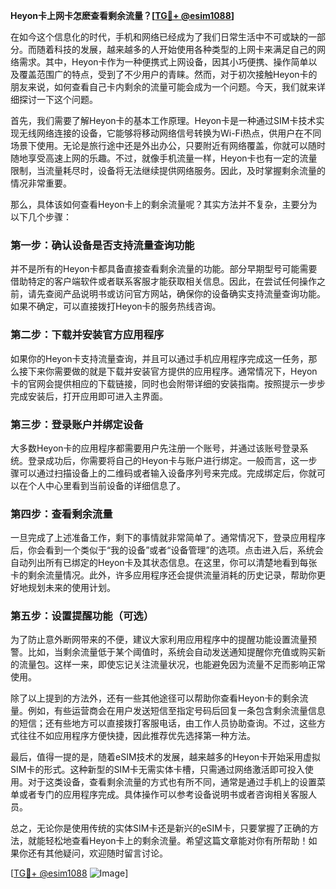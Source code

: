 **Heyon卡上网卡怎麽查看剩余流量？[[TG💪+ @esim1088](https://t.me/s/esim1088)]**

在如今这个信息化的时代，手机和网络已经成为了我们日常生活中不可或缺的一部分。而随着科技的发展，越来越多的人开始使用各种类型的上网卡来满足自己的网络需求。其中，Heyon卡作为一种便携式上网设备，因其小巧便携、操作简单以及覆盖范围广的特点，受到了不少用户的青睐。然而，对于初次接触Heyon卡的朋友来说，如何查看自己卡内剩余的流量可能会成为一个问题。今天，我们就来详细探讨一下这个问题。

首先，我们需要了解Heyon卡的基本工作原理。Heyon卡是一种通过SIM卡技术实现无线网络连接的设备，它能够将移动网络信号转换为Wi-Fi热点，供用户在不同场景下使用。无论是旅行途中还是外出办公，只要附近有网络覆盖，你就可以随时随地享受高速上网的乐趣。不过，就像手机流量一样，Heyon卡也有一定的流量限制，当流量耗尽时，设备将无法继续提供网络服务。因此，及时掌握剩余流量的情况非常重要。

那么，具体该如何查看Heyon卡上的剩余流量呢？其实方法并不复杂，主要分为以下几个步骤：

### **第一步：确认设备是否支持流量查询功能**
并不是所有的Heyon卡都具备直接查看剩余流量的功能。部分早期型号可能需要借助特定的客户端软件或者联系客服才能获取相关信息。因此，在尝试任何操作之前，请先查阅产品说明书或访问官方网站，确保你的设备确实支持流量查询功能。如果不确定，可以直接拨打Heyon卡的服务热线咨询。

### **第二步：下载并安装官方应用程序**
如果你的Heyon卡支持流量查询，并且可以通过手机应用程序完成这一任务，那么接下来你需要做的就是下载并安装官方提供的应用程序。通常情况下，Heyon卡的官网会提供相应的下载链接，同时也会附带详细的安装指南。按照提示一步步完成安装后，打开应用即可进入主界面。

### **第三步：登录账户并绑定设备**
大多数Heyon卡的应用程序都需要用户先注册一个账号，并通过该账号登录系统。登录成功后，你需要将自己的Heyon卡与账户进行绑定。一般而言，这一步骤可以通过扫描设备上的二维码或者输入设备序列号来完成。完成绑定后，你就可以在个人中心里看到当前设备的详细信息了。

### **第四步：查看剩余流量**
一旦完成了上述准备工作，剩下的事情就非常简单了。通常情况下，登录应用程序后，你会看到一个类似于“我的设备”或者“设备管理”的选项。点击进入后，系统会自动列出所有已绑定的Heyon卡及其状态信息。在这里，你可以清楚地看到每张卡的剩余流量情况。此外，许多应用程序还会提供流量消耗的历史记录，帮助你更好地规划未来的使用计划。

### **第五步：设置提醒功能（可选）**
为了防止意外断网带来的不便，建议大家利用应用程序中的提醒功能设置流量预警。比如，当剩余流量低于某个阈值时，系统会自动发送通知提醒你充值或购买新的流量包。这样一来，即使忘记关注流量状况，也能避免因为流量不足而影响正常使用。

除了以上提到的方法外，还有一些其他途径可以帮助你查看Heyon卡的剩余流量。例如，有些运营商会在用户发送短信至指定号码后回复一条包含剩余流量信息的短信；还有些地方可以直接拨打客服电话，由工作人员协助查询。不过，这些方式往往不如应用程序方便快捷，因此推荐优先选择第一种方法。

最后，值得一提的是，随着eSIM技术的发展，越来越多的Heyon卡开始采用虚拟SIM卡的形式。这种新型的SIM卡无需实体卡槽，只需通过网络激活即可投入使用。对于这类设备，查看剩余流量的方式也有所不同，通常是通过手机上的设置菜单或者专门的应用程序完成。具体操作可以参考设备说明书或者咨询相关客服人员。

总之，无论你是使用传统的实体SIM卡还是新兴的eSIM卡，只要掌握了正确的方法，就能轻松地查看Heyon卡上的剩余流量。希望这篇文章能对你有所帮助！如果你还有其他疑问，欢迎随时留言讨论。

[[TG💪+ @esim1088](https://t.me/s/esim1088) ![Image](https://i.postimg.cc/4NQfJmqS/Snipaste-2025-05-13-00-14-12.png)]